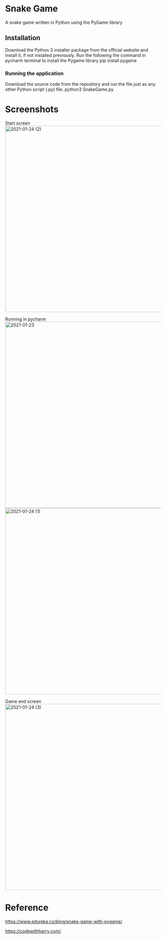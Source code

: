 # Snake Game
A snake game written in Python using the PyGame library

## Installation 
Download the Python 3 installer package from the official website and install it, if not installed previously.
Run the following the command in pycharm terminal to install the Pygame library
pip install pygame

### Running the application
Download the source code from the repository and run the file just as any other Python script (.py) file.
python3 SnakeGame.py

# Screenshots
Start screen
<img width="601" alt="2021-01-24 (2)" src="https://user-images.githubusercontent.com/77839544/105633046-5e8a2700-5e7c-11eb-9ba7-8e8c37b11e41.png">

Running in pycharm
<img width="601" alt="2021-01-23" src="https://user-images.githubusercontent.com/77839544/105632772-04d52d00-5e7b-11eb-894a-ecc34c6df58f.png">
<img width="601" alt="2021-01-24 (1)" src="https://user-images.githubusercontent.com/77839544/105632928-d0ae3c00-5e7b-11eb-85aa-7efaf68292db.png">

Game end screen
<img width="601" alt="2021-01-24 (3)" src="https://user-images.githubusercontent.com/77839544/105633287-bb3a1180-5e7d-11eb-956a-a271be9fb9ca.png">


# Reference
https://www.edureka.co/blog/snake-game-with-pygame/

https://codewithharry.com/





